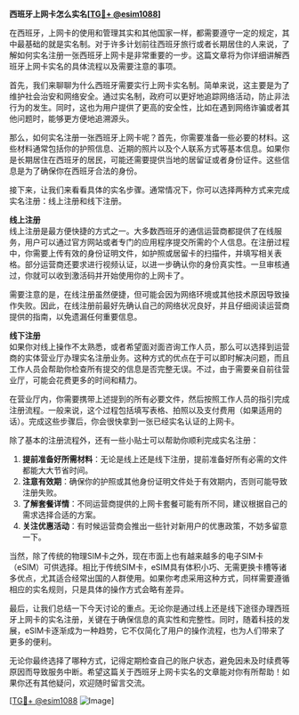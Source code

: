 **西班牙上网卡怎么实名[[TG💪+ @esim1088](https://t.me/s/esim1088)]**

在西班牙，上网卡的使用和管理其实和其他国家一样，都需要遵守一定的规定，其中最基础的就是实名制。对于许多计划前往西班牙旅行或者长期居住的人来说，了解如何实名注册一张西班牙上网卡是非常重要的一步。这篇文章将为你详细讲解西班牙上网卡实名的具体流程以及需要注意的事项。

首先，我们来聊聊为什么西班牙需要实行上网卡实名制。简单来说，这主要是为了维护社会治安和网络安全。通过实名制，政府可以更好地追踪网络活动，防止非法行为的发生。同时，这也为用户提供了更高的安全性，比如在遇到网络诈骗或者其他问题时，能够更方便地追溯源头。

那么，如何实名注册一张西班牙上网卡呢？首先，你需要准备一些必要的材料。这些材料通常包括你的护照信息、近期的照片以及个人联系方式等基本信息。如果你是长期居住在西班牙的居民，可能还需要提供当地的居留证或者身份证件。这些信息是为了确保你在西班牙合法的身份。

接下来，让我们来看看具体的实名步骤。通常情况下，你可以选择两种方式来完成实名注册：线上注册和线下注册。

**线上注册**  
线上注册是最方便快捷的方式之一。大多数西班牙的通信运营商都提供了在线服务，用户可以通过官方网站或者专门的应用程序提交所需的个人信息。在注册过程中，你需要上传有效的身份证明文件，如护照或居留卡的扫描件，并填写相关表格。部分运营商还要求进行视频认证，以进一步确认你的身份真实性。一旦审核通过，你就可以收到激活码并开始使用你的上网卡了。

需要注意的是，在线注册虽然便捷，但可能会因为网络环境或其他技术原因导致操作失败。因此，在线注册前最好先确认自己的网络状况良好，并且仔细阅读运营商提供的指南，以免遗漏任何重要信息。

**线下注册**  
如果你对线上操作不太熟悉，或者希望面对面咨询工作人员，那么可以选择到运营商的实体营业厅办理实名注册业务。这种方式的优点在于可以即时解决问题，而且工作人员会帮助你检查所有提交的信息是否完整无误。不过，由于需要亲自前往营业厅，可能会花费更多的时间和精力。

在营业厅内，你需要携带上述提到的所有必要文件，然后按照工作人员的指引完成注册流程。一般来说，这个过程包括填写表格、拍照以及支付费用（如果适用的话）。完成这些步骤后，你会很快拿到一张已经实名认证的上网卡。

除了基本的注册流程外，还有一些小贴士可以帮助你顺利完成实名注册：

1. **提前准备好所需材料**：无论是线上还是线下注册，提前准备好所有必需的文件都能大大节省时间。
2. **注意有效期**：确保你的护照或其他身份证明文件处于有效期内，否则可能导致注册失败。
3. **了解套餐详情**：不同运营商提供的上网卡套餐可能有所不同，建议根据自己的需求选择合适的方案。
4. **关注优惠活动**：有时候运营商会推出一些针对新用户的优惠政策，不妨多留意一下。

当然，除了传统的物理SIM卡之外，现在市面上也有越来越多的电子SIM卡（eSIM）可供选择。相比于传统SIM卡，eSIM具有体积小巧、无需更换卡槽等诸多优点，尤其适合经常出国的人群使用。如果你考虑采用这种方式，同样需要遵循相应的实名规则，只是具体的操作方式会略有差异。

最后，让我们总结一下今天讨论的重点。无论你是通过线上还是线下途径办理西班牙上网卡的实名注册，关键在于确保信息的真实性和完整性。同时，随着科技的发展，eSIM卡逐渐成为一种趋势，它不仅简化了用户的操作流程，也为人们带来了更多的便利。

无论你最终选择了哪种方式，记得定期检查自己的账户状态，避免因未及时续费等原因而导致服务中断。希望这篇关于西班牙上网卡实名的文章能对你有所帮助！如果你还有其他疑问，欢迎随时留言交流。

[[TG💪+ @esim1088](https://t.me/s/esim1088) ![Image](https://i.postimg.cc/4NQfJmqS/Snipaste-2025-05-13-00-14-12.png)]